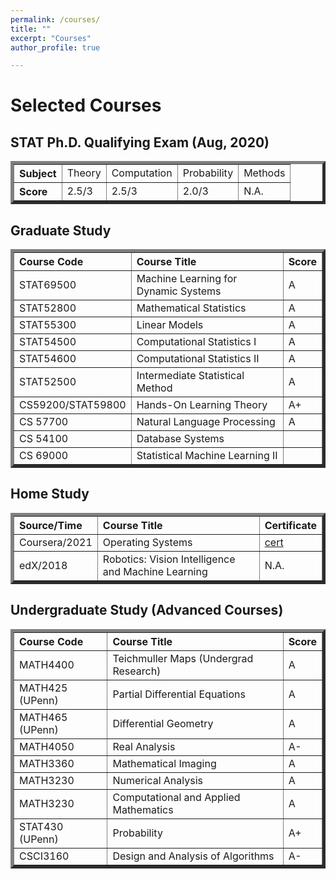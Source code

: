 ```yaml
---
permalink: /courses/
title: ""
excerpt: "Courses"
author_profile: true

---
```

# <i class="fa fa-fw fa-clipboard"></i> Selected Courses #


## STAT Ph.D. Qualifying Exam (Aug, 2020)

<TABLE BORDER="5"    WIDTH="100%"   CELLPADDING="4" CELLSPACING="3">
   <TR  ALIGN="LEFT">
      <TH scope="row"> Subject</TH>
      <TD>Theory</TD>
      <TD>Computation</TD>
      <TD>Probability</TD>
      <TD>Methods</TD>
   </TR>
   <TR ALIGN="LEFT">
      <TH scope="row"> Score</TH>
      <TD>2.5/3</TD>
      <TD>2.5/3</TD>
      <TD>2.0/3</TD>
      <TD>N.A.</TD>
   </TR>
</TABLE>


## Graduate Study ##
<TABLE BORDER="5"    WIDTH="100%"   CELLPADDING="4" CELLSPACING="3">
   <TR ALIGN="LEFT">
      <TH scope="col">Course Code</TH>
      <TH scope="col">Course Title</TH>
      <TH scope="col">Score </TH>
   </TR>
   <TR ALIGN="LEFT">
      <TD>STAT69500</TD>
      <TD>Machine Learning for Dynamic Systems</TD>
      <TD>A</TD>
   </TR>
   <TR ALIGN="LEFT">
      <TD>STAT52800</TD>
      <TD>Mathematical Statistics</TD>
      <TD>A</TD>
   </TR>
   <TR ALIGN="LEFT">
      <TD>STAT55300</TD>
      <TD>Linear Models</TD>
      <TD>A</TD>
   </TR>
   <TR ALIGN="LEFT">
      <TD>STAT54500</TD>
      <TD>Computational Statistics I</TD>
      <TD>A</TD>
   </TR>
   <TR ALIGN="LEFT">
      <TD>STAT54600</TD>
      <TD>Computational Statistics II</TD>
      <TD>A</TD>
   </TR>
   <TR ALIGN="LEFT">
      <TD>STAT52500</TD>
      <TD>Intermediate Statistical Method</TD>
      <TD>A</TD>
   </TR>
    <TR ALIGN="LEFT">
      <TD>CS59200/STAT59800</TD>
      <TD>Hands-On Learning Theory</TD>
      <TD>A+</TD>
   </TR>
   <TR ALIGN="LEFT">
      <TD>CS 57700</TD>
      <TD>Natural Language Processing</TD>
      <TD>A</TD>
   </TR>
      <TR ALIGN="LEFT">
      <TD>CS 54100</TD>
      <TD>Database Systems</TD>
      <TD></TD>
   </TR>
      <TR ALIGN="LEFT">
      <TD>CS 69000</TD>
      <TD>Statistical Machine Learning II</TD>
      <TD> </TD>
   </TR>
</TABLE>


## Home Study 

<TABLE BORDER="5"    WIDTH="100%"   CELLPADDING="4" CELLSPACING="3">
   <TR ALIGN="LEFT">
      <TH scope="col">Source/Time</TH>
      <TH scope="col">Course Title</TH>
      <TH scope="col">Certificate </TH>
   </TR>
     <TR ALIGN="LEFT">
      <TD>Coursera/2021</TD>
      <TD>Operating Systems </TD>
      <TD>  <a href="https://williamlwj.github.io/About/files/Operating System.pdf">cert</a> </TD>
   </TR>
    <TR ALIGN="LEFT">
      <TD>edX/2018</TD>
      <TD>Robotics: Vision Intelligence and Machine Learning</TD>
      <TD>N.A.</TD>
   </TR>
</TABLE>

## Undergraduate Study (Advanced Courses)

<TABLE BORDER="5"    WIDTH="100%"   CELLPADDING="4" CELLSPACING="3">
   <TR ALIGN="LEFT">
      <TH scope="col">Course Code</TH>
      <TH scope="col">Course Title</TH>
      <TH scope="col">Score </TH>
   </TR>
   <TR ALIGN="LEFT">
      <TD>MATH4400</TD>
      <TD>Teichmuller Maps (Undergrad Research)</TD>
      <TD>A</TD>
   </TR>
   <TR ALIGN="LEFT">
      <TD>MATH425 (UPenn)</TD>
      <TD>Partial Differential Equations</TD>
      <TD>A</TD>
   </TR>
   <TR ALIGN="LEFT">
      <TD>MATH465 (UPenn)</TD>
      <TD>Differential Geometry</TD>
      <TD>A</TD>
   </TR>
   <TR ALIGN="LEFT">
      <TD>MATH4050</TD>
      <TD>Real Analysis</TD>
      <TD>A-</TD>
   </TR>
   <TR ALIGN="LEFT">
      <TD>MATH3360</TD>
      <TD>Mathematical Imaging</TD>
      <TD>A</TD>
   </TR>
      <TR ALIGN="LEFT">
      <TD>MATH3230</TD>
      <TD>Numerical Analysis</TD>
      <TD>A</TD>
   </TR>
   <TR ALIGN="LEFT">
      <TD>MATH3230</TD>
      <TD>Computational and Applied Mathematics</TD>
      <TD>A</TD>
   </TR>
     <TR ALIGN="LEFT">
      <TD>STAT430 (UPenn)</TD>
      <TD>Probability</TD>
      <TD>A+</TD>
   </TR>
   <TR ALIGN="LEFT">
      <TD>CSCI3160</TD>
      <TD>Design and Analysis of Algorithms</TD>
      <TD>A-</TD>
   </TR>
   
</TABLE>
